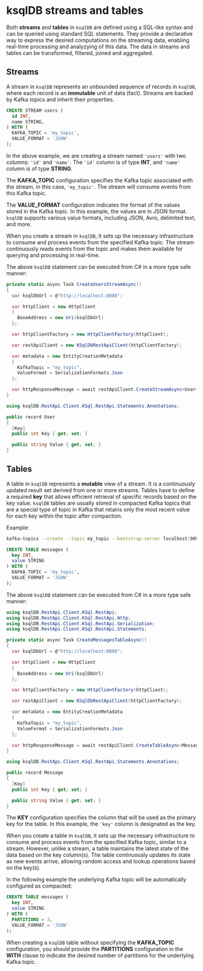 # ksqlDB streams and tables

Both **streams** and **tables** in `ksqlDB` are defined using a SQL-like syntax and can be queried using standard SQL statements. They provide a declarative way to express the desired computations on the streaming data, enabling real-time processing and analyzying of this data.
The data in streams and tables can be transformed, filtered, joined and aggregated.

## Streams
A stream in `ksqlDB` represents an unbounded sequence of records in `ksqlDB`, where each record is an **immutable** unit of data (fact).
Streams are backed by Kafka topics and inherit their properties.

```SQL
CREATE STREAM users (
  id INT,
  name STRING,
) WITH (
  KAFKA_TOPIC = 'my_topic',
  VALUE_FORMAT = 'JSON'
);
```

In the above example, we are creating a stream named `'users'` with two columns: `'id'` and `'name'`. The `'id'` column is of type **INT**, and `'name'` column is of type **STRING**.

The **KAFKA_TOPIC** configuration specifies the Kafka topic associated with the stream, in this case, `'my_topic'`. The stream will consume events from this Kafka topic.

The **VALUE_FORMAT** configuration indicates the format of the values stored in the Kafka topic. In this example, the values are in JSON format. `ksqlDB` supports various value formats, including JSON, Avro, delimited text, and more.

When you create a stream in `ksqlDB`, it sets up the necessary infrastructure to consume and process events from the specified Kafka topic. The stream continuously reads events from the topic and makes them available for querying and processing in real-time.

The above `ksqlDB` statement can be executed from C# in a more type safe manner:

```C#
private static async Task CreateUsersStreamAsync()
{
  var ksqlDbUrl = @"http://localhost:8088";

  var httpClient = new HttpClient
  {
    BaseAddress = new Uri(ksqlDbUrl)
  };

  var httpClientFactory = new HttpClientFactory(httpClient);

  var restApiClient = new KSqlDbRestApiClient(httpClientFactory);

  var metadata = new EntityCreationMetadata
  {
    KafkaTopic = "my_topic",
    ValueFormat = SerializationFormats.Json
  };

  var httpResponseMessage = await restApiClient.CreateStreamAsync<User>(metadata);
}
```

```C#
using ksqlDB.RestApi.Client.KSql.RestApi.Statements.Annotations;

public record User
{
  [Key]
  public int Key { get; set; }

  public string Value { get; set; }
}
```

## Tables
A table in `ksqlDB` represents a **mutable** view of a stream. It is a continuously updated result set derived from one or more streams.
Tables have to define a required **key** that allows efficient retrieval of specific records based on the key value.
`ksqlDB` tables are usually stored in compacted Kafka topics that are a special type of topic in Kafka that retains only the most recent value for each key within the topic after compaction.

Example:
```bash
kafka-topics --create --topic my_topic --bootstrap-server localhost:9092 --partitions 3 --replication-factor 3 --config cleanup.policy=delete
```

```SQL
CREATE TABLE messages (
  key INT,
  value STRING
) WITH (
  KAFKA_TOPIC = 'my_topic',
  VALUE_FORMAT = 'JSON'
);
```

The above `ksqlDB` statement can be executed from C# in a more type safe manner:
```C#
using ksqlDB.RestApi.Client.KSql.RestApi;
using ksqlDB.RestApi.Client.KSql.RestApi.Http;
using ksqlDB.RestApi.Client.KSql.RestApi.Serialization;
using ksqlDB.RestApi.Client.KSql.RestApi.Statements;

private static async Task CreateMessagesTableAsync()
{      
  var ksqlDbUrl = @"http://localhost:8088";

  var httpClient = new HttpClient
  {
    BaseAddress = new Uri(ksqlDbUrl)
  };

  var httpClientFactory = new HttpClientFactory(httpClient);

  var restApiClient = new KSqlDbRestApiClient(httpClientFactory);

  var metadata = new EntityCreationMetadata
  {
    KafkaTopic = "my_topic",
    ValueFormat = SerializationFormats.Json
  };

  var httpResponseMessage = await restApiClient.CreateTableAsync<Message>(metadata);
}
```

```C#
using ksqlDB.RestApi.Client.KSql.RestApi.Statements.Annotations;

public record Message
{
  [Key]
  public int Key { get; set; }

  public string Value { get; set; }
}
```

The **KEY** configuration specifies the column that will be used as the primary key for the table. In this example, the `'key'` column is designated as the key.

When you create a table in `ksqlDB`, it sets up the necessary infrastructure to consume and process events from the specified Kafka topic, similar to a stream. However, unlike a stream, a table maintains the latest state of the data based on the key column(s). The table continuously updates its state as new events arrive, allowing random access and lookup operations based on the key(s).

In the following example the underlying Kafka topic will be automatically configured as compacted:
```SQL
CREATE TABLE messages (
  key INT,
  value STRING
) WITH (
  PARTITIONS = 3,
  VALUE_FORMAT = 'JSON'
);
```

When creating a `ksqlDB` table without specifying the **KAFKA_TOPIC** configuration, you should provide the **PARTITIONS** configuration in the **WITH** clause to indicate the desired number of partitions for the underlying Kafka topic.
